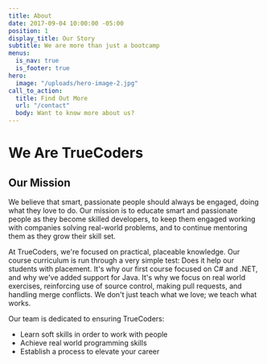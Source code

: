 ```yaml
---
title: About
date: 2017-09-04 10:00:00 -05:00
position: 1
display_title: Our Story
subtitle: We are more than just a bootcamp
menus:
  is_nav: true
  is_footer: true
hero:
  image: "/uploads/hero-image-2.jpg"
call_to_action:
  title: Find Out More
  url: "/contact"
  body: Want to know more about us?
---
```


# We Are TrueCoders

## Our Mission

We believe that smart, passionate people should always be engaged, doing what they love to do. Our mission is to educate smart and passionate people as they become skilled developers, to keep them engaged working with companies solving real-world problems, and to continue mentoring them as they grow their skill set.

At TrueCoders, we're focused on practical, placeable knowledge. Our course curriculum is run through a very simple test: Does it help our students with placement. It's why our first course focused on C# and .NET, and why we've added support for Java. It's why we focus on real world exercises, reinforcing use of source control, making pull requests, and handling merge conflicts. We don't just teach what we love; we teach what works.

Our team is dedicated to ensuring TrueCoders:

* Learn soft skills in order to work with people
* Achieve real world programming skills
* Establish a process to elevate your career